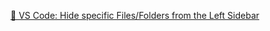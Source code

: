 [🔗 VS Code: Hide specific Files/Folders from the Left Sidebar](https://bobbyhadz.com/blog/vscode-hide-files-or-folders-from-left-sidebar)

